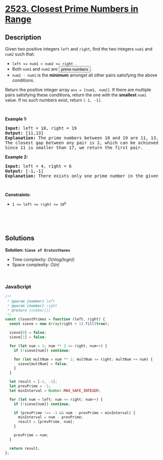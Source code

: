 # [2523. Closest Prime Numbers in Range](https://leetcode.com/problems/closest-prime-numbers-in-range)

## Description

<div class="elfjS" data-track-load="description_content"><p>Given two positive integers <code>left</code> and <code>right</code>, find the two integers <code>num1</code> and <code>num2</code> such that:</p>

<ul>
	<li><code>left &lt;= num1 &lt; num2 &lt;= right </code>.</li>
	<li>Both <code>num1</code> and <code>num2</code> are <span data-keyword="prime-number" class=" cursor-pointer relative text-dark-blue-s text-sm"><button type="button" aria-haspopup="dialog" aria-expanded="false" aria-controls="radix-:rg:" data-state="closed" class="">prime numbers</button></span>.</li>
	<li><code>num2 - num1</code> is the <strong>minimum</strong> amongst all other pairs satisfying the above conditions.</li>
</ul>

<p>Return the positive integer array <code>ans = [num1, num2]</code>. If there are multiple pairs satisfying these conditions, return the one with the <strong>smallest</strong> <code>num1</code> value. If no such numbers exist, return <code>[-1, -1]</code><em>.</em></p>

<p>&nbsp;</p>
<p><strong class="example">Example 1:</strong></p>

<pre><strong>Input:</strong> left = 10, right = 19
<strong>Output:</strong> [11,13]
<strong>Explanation:</strong> The prime numbers between 10 and 19 are 11, 13, 17, and 19.
The closest gap between any pair is 2, which can be achieved by [11,13] or [17,19].
Since 11 is smaller than 17, we return the first pair.
</pre>

<p><strong class="example">Example 2:</strong></p>

<pre><strong>Input:</strong> left = 4, right = 6
<strong>Output:</strong> [-1,-1]
<strong>Explanation:</strong> There exists only one prime number in the given range, so the conditions cannot be satisfied.
</pre>

<p>&nbsp;</p>
<p><strong>Constraints:</strong></p>

<ul>
	<li><code>1 &lt;= left &lt;= right &lt;= 10<sup>6</sup></code></li>
</ul>

<p>&nbsp;</p>
<style type="text/css">.spoilerbutton {display:block; border:dashed; padding: 0px 0px; margin:10px 0px; font-size:150%; font-weight: bold; color:#000000; background-color:cyan; outline:0; 
}
.spoiler {overflow:hidden;}
.spoiler > div {-webkit-transition: all 0s ease;-moz-transition: margin 0s ease;-o-transition: all 0s ease;transition: margin 0s ease;}
.spoilerbutton[value="Show Message"] + .spoiler > div {margin-top:-500%;}
.spoilerbutton[value="Hide Message"] + .spoiler {padding:5px;}
</style>
</div>

<p>&nbsp;</p>

## Solutions

**Solution: `Sieve of Eratosthenes`**

- Time complexity: <em>O(nlog(logn))</em>
- Space complexity: <em>O(n)</em>

<p>&nbsp;</p>

### **JavaScript**

```js
/**
 * @param {number} left
 * @param {number} right
 * @return {number[]}
 */
const closestPrimes = function (left, right) {
  const sieve = new Array(right + 1).fill(true);

  sieve[0] = false;
  sieve[1] = false;

  for (let num = 2; num ** 2 <= right; num++) {
    if (!sieve[num]) continue;

    for (let multNum = num ** 2; multNum <= right; multNum += num) {
      sieve[multNum] = false;
    }
  }

  let result = [-1, -1];
  let prevPrime = -1;
  let minInterval = Number.MAX_SAFE_INTEGER;

  for (let num = left; num <= right; num++) {
    if (!sieve[num]) continue;

    if (prevPrime !== -1 && num - prevPrime < minInterval) {
      minInterval = num - prevPrime;
      result = [prevPrime, num];
    }

    prevPrime = num;
  }

  return result;
};
```
